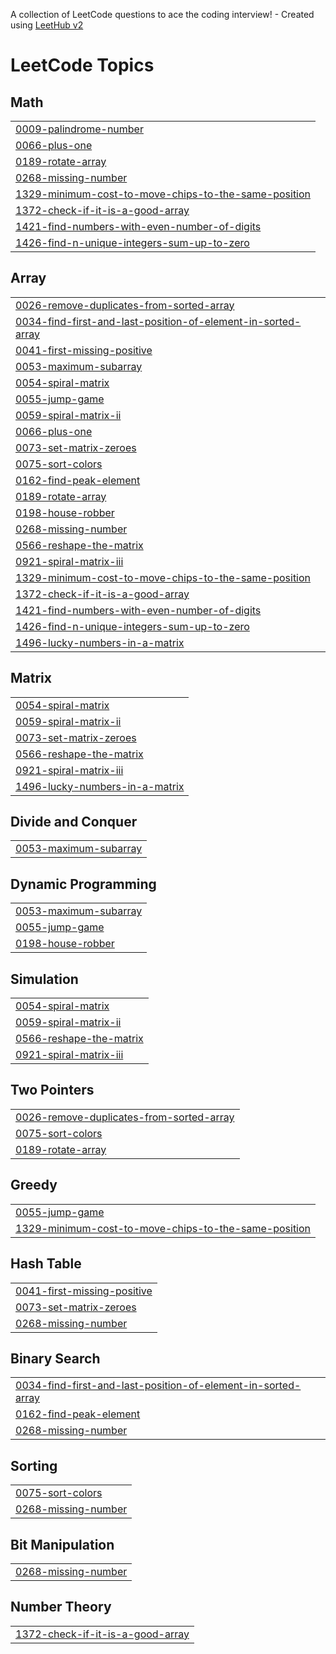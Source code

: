 A collection of LeetCode questions to ace the coding interview! - Created using [LeetHub v2](https://github.com/arunbhardwaj/LeetHub-2.0)
<!---LeetCode Topics Start-->
# LeetCode Topics
## Math
|  |
| ------- |
| [0009-palindrome-number](https://github.com/ThameemAnsari296/Leet-Code/tree/master/0009-palindrome-number) |
| [0066-plus-one](https://github.com/ThameemAnsari296/Leet-Code/tree/master/0066-plus-one) |
| [0189-rotate-array](https://github.com/ThameemAnsari296/Leet-Code/tree/master/0189-rotate-array) |
| [0268-missing-number](https://github.com/ThameemAnsari296/Leet-Code/tree/master/0268-missing-number) |
| [1329-minimum-cost-to-move-chips-to-the-same-position](https://github.com/ThameemAnsari296/Leet-Code/tree/master/1329-minimum-cost-to-move-chips-to-the-same-position) |
| [1372-check-if-it-is-a-good-array](https://github.com/ThameemAnsari296/Leet-Code/tree/master/1372-check-if-it-is-a-good-array) |
| [1421-find-numbers-with-even-number-of-digits](https://github.com/ThameemAnsari296/Leet-Code/tree/master/1421-find-numbers-with-even-number-of-digits) |
| [1426-find-n-unique-integers-sum-up-to-zero](https://github.com/ThameemAnsari296/Leet-Code/tree/master/1426-find-n-unique-integers-sum-up-to-zero) |
## Array
|  |
| ------- |
| [0026-remove-duplicates-from-sorted-array](https://github.com/ThameemAnsari296/Leet-Code/tree/master/0026-remove-duplicates-from-sorted-array) |
| [0034-find-first-and-last-position-of-element-in-sorted-array](https://github.com/ThameemAnsari296/Leet-Code/tree/master/0034-find-first-and-last-position-of-element-in-sorted-array) |
| [0041-first-missing-positive](https://github.com/ThameemAnsari296/Leet-Code/tree/master/0041-first-missing-positive) |
| [0053-maximum-subarray](https://github.com/ThameemAnsari296/Leet-Code/tree/master/0053-maximum-subarray) |
| [0054-spiral-matrix](https://github.com/ThameemAnsari296/Leet-Code/tree/master/0054-spiral-matrix) |
| [0055-jump-game](https://github.com/ThameemAnsari296/Leet-Code/tree/master/0055-jump-game) |
| [0059-spiral-matrix-ii](https://github.com/ThameemAnsari296/Leet-Code/tree/master/0059-spiral-matrix-ii) |
| [0066-plus-one](https://github.com/ThameemAnsari296/Leet-Code/tree/master/0066-plus-one) |
| [0073-set-matrix-zeroes](https://github.com/ThameemAnsari296/Leet-Code/tree/master/0073-set-matrix-zeroes) |
| [0075-sort-colors](https://github.com/ThameemAnsari296/Leet-Code/tree/master/0075-sort-colors) |
| [0162-find-peak-element](https://github.com/ThameemAnsari296/Leet-Code/tree/master/0162-find-peak-element) |
| [0189-rotate-array](https://github.com/ThameemAnsari296/Leet-Code/tree/master/0189-rotate-array) |
| [0198-house-robber](https://github.com/ThameemAnsari296/Leet-Code/tree/master/0198-house-robber) |
| [0268-missing-number](https://github.com/ThameemAnsari296/Leet-Code/tree/master/0268-missing-number) |
| [0566-reshape-the-matrix](https://github.com/ThameemAnsari296/Leet-Code/tree/master/0566-reshape-the-matrix) |
| [0921-spiral-matrix-iii](https://github.com/ThameemAnsari296/Leet-Code/tree/master/0921-spiral-matrix-iii) |
| [1329-minimum-cost-to-move-chips-to-the-same-position](https://github.com/ThameemAnsari296/Leet-Code/tree/master/1329-minimum-cost-to-move-chips-to-the-same-position) |
| [1372-check-if-it-is-a-good-array](https://github.com/ThameemAnsari296/Leet-Code/tree/master/1372-check-if-it-is-a-good-array) |
| [1421-find-numbers-with-even-number-of-digits](https://github.com/ThameemAnsari296/Leet-Code/tree/master/1421-find-numbers-with-even-number-of-digits) |
| [1426-find-n-unique-integers-sum-up-to-zero](https://github.com/ThameemAnsari296/Leet-Code/tree/master/1426-find-n-unique-integers-sum-up-to-zero) |
| [1496-lucky-numbers-in-a-matrix](https://github.com/ThameemAnsari296/Leet-Code/tree/master/1496-lucky-numbers-in-a-matrix) |
## Matrix
|  |
| ------- |
| [0054-spiral-matrix](https://github.com/ThameemAnsari296/Leet-Code/tree/master/0054-spiral-matrix) |
| [0059-spiral-matrix-ii](https://github.com/ThameemAnsari296/Leet-Code/tree/master/0059-spiral-matrix-ii) |
| [0073-set-matrix-zeroes](https://github.com/ThameemAnsari296/Leet-Code/tree/master/0073-set-matrix-zeroes) |
| [0566-reshape-the-matrix](https://github.com/ThameemAnsari296/Leet-Code/tree/master/0566-reshape-the-matrix) |
| [0921-spiral-matrix-iii](https://github.com/ThameemAnsari296/Leet-Code/tree/master/0921-spiral-matrix-iii) |
| [1496-lucky-numbers-in-a-matrix](https://github.com/ThameemAnsari296/Leet-Code/tree/master/1496-lucky-numbers-in-a-matrix) |
## Divide and Conquer
|  |
| ------- |
| [0053-maximum-subarray](https://github.com/ThameemAnsari296/Leet-Code/tree/master/0053-maximum-subarray) |
## Dynamic Programming
|  |
| ------- |
| [0053-maximum-subarray](https://github.com/ThameemAnsari296/Leet-Code/tree/master/0053-maximum-subarray) |
| [0055-jump-game](https://github.com/ThameemAnsari296/Leet-Code/tree/master/0055-jump-game) |
| [0198-house-robber](https://github.com/ThameemAnsari296/Leet-Code/tree/master/0198-house-robber) |
## Simulation
|  |
| ------- |
| [0054-spiral-matrix](https://github.com/ThameemAnsari296/Leet-Code/tree/master/0054-spiral-matrix) |
| [0059-spiral-matrix-ii](https://github.com/ThameemAnsari296/Leet-Code/tree/master/0059-spiral-matrix-ii) |
| [0566-reshape-the-matrix](https://github.com/ThameemAnsari296/Leet-Code/tree/master/0566-reshape-the-matrix) |
| [0921-spiral-matrix-iii](https://github.com/ThameemAnsari296/Leet-Code/tree/master/0921-spiral-matrix-iii) |
## Two Pointers
|  |
| ------- |
| [0026-remove-duplicates-from-sorted-array](https://github.com/ThameemAnsari296/Leet-Code/tree/master/0026-remove-duplicates-from-sorted-array) |
| [0075-sort-colors](https://github.com/ThameemAnsari296/Leet-Code/tree/master/0075-sort-colors) |
| [0189-rotate-array](https://github.com/ThameemAnsari296/Leet-Code/tree/master/0189-rotate-array) |
## Greedy
|  |
| ------- |
| [0055-jump-game](https://github.com/ThameemAnsari296/Leet-Code/tree/master/0055-jump-game) |
| [1329-minimum-cost-to-move-chips-to-the-same-position](https://github.com/ThameemAnsari296/Leet-Code/tree/master/1329-minimum-cost-to-move-chips-to-the-same-position) |
## Hash Table
|  |
| ------- |
| [0041-first-missing-positive](https://github.com/ThameemAnsari296/Leet-Code/tree/master/0041-first-missing-positive) |
| [0073-set-matrix-zeroes](https://github.com/ThameemAnsari296/Leet-Code/tree/master/0073-set-matrix-zeroes) |
| [0268-missing-number](https://github.com/ThameemAnsari296/Leet-Code/tree/master/0268-missing-number) |
## Binary Search
|  |
| ------- |
| [0034-find-first-and-last-position-of-element-in-sorted-array](https://github.com/ThameemAnsari296/Leet-Code/tree/master/0034-find-first-and-last-position-of-element-in-sorted-array) |
| [0162-find-peak-element](https://github.com/ThameemAnsari296/Leet-Code/tree/master/0162-find-peak-element) |
| [0268-missing-number](https://github.com/ThameemAnsari296/Leet-Code/tree/master/0268-missing-number) |
## Sorting
|  |
| ------- |
| [0075-sort-colors](https://github.com/ThameemAnsari296/Leet-Code/tree/master/0075-sort-colors) |
| [0268-missing-number](https://github.com/ThameemAnsari296/Leet-Code/tree/master/0268-missing-number) |
## Bit Manipulation
|  |
| ------- |
| [0268-missing-number](https://github.com/ThameemAnsari296/Leet-Code/tree/master/0268-missing-number) |
## Number Theory
|  |
| ------- |
| [1372-check-if-it-is-a-good-array](https://github.com/ThameemAnsari296/Leet-Code/tree/master/1372-check-if-it-is-a-good-array) |
<!---LeetCode Topics End-->